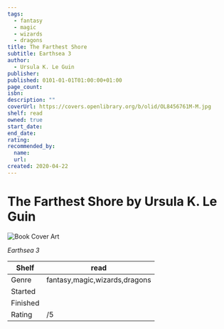 ```yaml
---
tags:
  - fantasy
  - magic
  - wizards
  - dragons
title: The Farthest Shore
subtitle: Earthsea 3
author:
  - Ursula K. Le Guin
publisher:
published: 0101-01-01T01:00:00+01:00
page_count:
isbn:
description: ""
coverUrl: https://covers.openlibrary.org/b/olid/OL8456761M-M.jpg
shelf: read
owned: true
start_date:
end_date:
rating:
recommended_by:
  name:
  url:
created: 2020-04-22
---
```


# The Farthest Shore by Ursula K. Le Guin

![Book Cover Art](https://covers.openlibrary.org/b/olid/OL8456761M-M.jpg)

_Earthsea 3_

| Shelf | read |
| --- | --- |
| Genre | fantasy,magic,wizards,dragons |
| Started |  |
| Finished |  |
| Rating | /5 |

